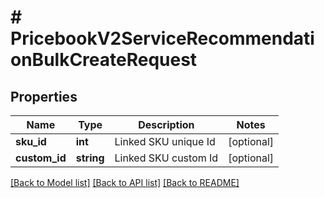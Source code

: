 # # PricebookV2ServiceRecommendationBulkCreateRequest

## Properties

Name | Type | Description | Notes
------------ | ------------- | ------------- | -------------
**sku_id** | **int** | Linked SKU unique Id | [optional]
**custom_id** | **string** | Linked SKU custom Id | [optional]

[[Back to Model list]](../../README.md#models) [[Back to API list]](../../README.md#endpoints) [[Back to README]](../../README.md)
